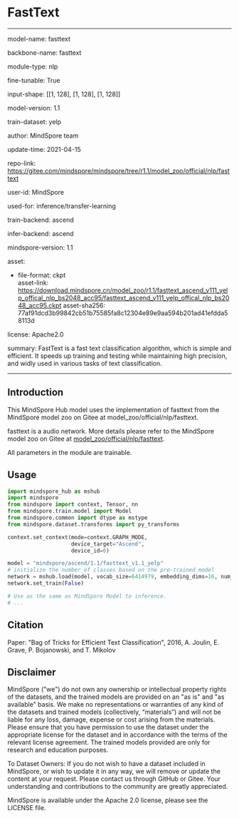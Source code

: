 # FastText

---

model-name: fasttext

backbone-name: fasttext

module-type: nlp

fine-tunable: True

input-shape: [[1, 128], [1, 128], [1, 128]]

model-version: 1.1

train-dataset: yelp

author: MindSpore team

update-time: 2021-04-15

repo-link: <https://gitee.com/mindspore/mindspore/tree/r1.1/model_zoo/official/nlp/fasttext>

user-id: MindSpore

used-for: inference/transfer-learning

train-backend: ascend

infer-backend: ascend

mindspore-version: 1.1

asset:

  -
    file-format: ckpt  
    asset-link: <https://download.mindspore.cn/model_zoo/r1.1/fasttext_ascend_v111_yelp_offical_nlp_bs2048_acc95/fasttext_ascend_v111_yelp_offical_nlp_bs2048_acc95.ckpt>
    asset-sha256: 77af91dcd3b99842cb51b75585fa8c12304e89e9aa594b201ad41efdda58113d

license: Apache2.0

summary: FastText is a fast text classification algorithm, which is simple and efficient. It speeds up training and testing while maintaining high precision, and widly used in various tasks of text classification.

---

## Introduction

This MindSpore Hub model uses the implementation of fasttext from the MindSpore model zoo on Gitee at model_zoo/official/nlp/fasttext.

fasttext is a audio network. More details please refer to the MindSpore model zoo on Gitee at [model_zoo/official/nlp/fasttext](https://gitee.com/mindspore/mindspore/blob/r1.1/model_zoo/official/nlp/fasttext/README.md).

All parameters in the module are trainable.

## Usage

```python
import mindspore_hub as mshub
import mindspore
from mindspore import context, Tensor, nn
from mindspore.train.model import Model
from mindspore.common import dtype as mstype
from mindspore.dataset.transforms import py_transforms

context.set_context(mode=context.GRAPH_MODE,
                    device_target="Ascend",
                    device_id=0)

model = "mindspore/ascend/1.1/fasttext_v1.1_yelp"
# initialize the number of classes based on the pre-trained model
network = mshub.load(model, vocab_size=6414979, embedding_dims=16, num_class=2)
network.set_train(False)

# Use as the same as MindSpore Model to inference.
# ...
```

## Citation

Paper: "Bag of Tricks for Efficient Text Classification", 2016, A. Joulin, E. Grave, P. Bojanowski, and T. Mikolov

## Disclaimer

MindSpore ("we") do not own any ownership or intellectual property rights of the datasets, and the trained models are provided on an "as is" and "as available" basis. We make no representations or warranties of any kind of the datasets and trained models (collectively, “materials”) and will not be liable for any loss, damage, expense or cost arising from the materials. Please ensure that you have permission to use the dataset under the appropriate license for the dataset and in accordance with the terms of the relevant license agreement. The trained models provided are only for research and education purposes.

To Dataset Owners: If you do not wish to have a dataset included in MindSpore, or wish to update it in any way, we will remove or update the content at your request. Please contact us through GitHub or Gitee. Your understanding and contributions to the community are greatly appreciated.

MindSpore is available under the Apache 2.0 license, please see the LICENSE file.